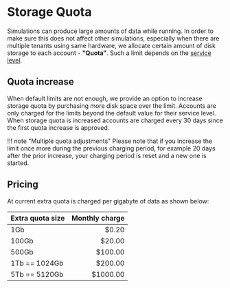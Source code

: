 # Storage Quota

Simulations can produce large amounts of data while running. In order to make sure this does not affect other simulations, especially when there are multiple tenants using same hardware, we allocate certain amount of disk storage to each account - **"Quota"**. Such a limit depends on the [service level](../service-levels/#service-levels-comparison).

## Quota increase

When default limits are not enough, we provide an option to increase storage quota by purchasing more disk space over the limit. Accounts are only charged for the limits beyond the default value for their service level. When storage quota is increased accounts are charged every 30 days since the first quota increase is approved.

!!! note "Multiple quota adjustments"
    Please note that if you increase the limit once more during the previous charging period, for example 20 days after the prior increase, your charging period is reset and a new one is started.

## Pricing

At current extra quota is charged per gigabyte of data as shown below:

| Extra quota size | Monthly charge
|:-----------------|------:
| 1Gb              | $0.20
| 100Gb            | $20.00
| 500Gb            | $100.00
| 1Tb == 1024Gb    | $200.00
| 5Tb == 5120Gb    | $1000.00

